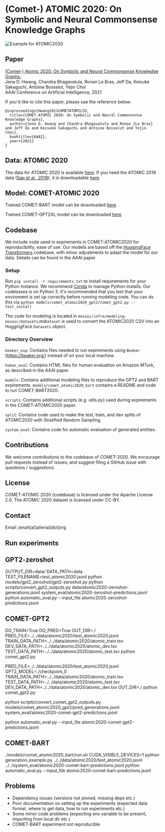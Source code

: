# (Comet-) ATOMIC 2020: On Symbolic and Neural Commonsense Knowledge Graphs

![Example for ATOMIC2020](header.png "Example of ATOMIC2020, a new commonsense knowledge graph covering social, physical, and eventive aspects of everyday inferential knowledge.")

## Paper
[(Comet-) Atomic 2020: On Symbolic and Neural Commonsense Knowledge Graphs.](https://www.semanticscholar.org/paper/COMET-ATOMIC-2020%3A-On-Symbolic-and-Neural-Knowledge-Hwang-Bhagavatula/e39503e01ebb108c6773948a24ca798cd444eb62) \
Jena D. Hwang, Chandra Bhagavatula, Ronan Le Bras, Jeff Da, Keisuke Sakaguchi, Antoine Bosselut, Yejin Choi\
AAAI Conference on Artificial Intelligence, 2021

If you'd like to cite this paper, please use the reference below:
```
@inproceedings{Hwang2021COMETATOMIC2O,
  title={COMET-ATOMIC 2020: On Symbolic and Neural Commonsense Knowledge Graphs},
  author={Jena D. Hwang and Chandra Bhagavatula and Ronan {Le Bras} and Jeff Da and Keisuke Sakaguchi and Antoine Bosselut and Yejin Choi},
  booktitle={AAAI},
  year={2021}
}
```

## Data: ATOMIC 2020

The data for ATOMIC 2020 is available [here](https://allenai.org/data/atomic-2020). If you need the ATOMIC 2019 data ([Sap et al., 2019](https://www.semanticscholar.org/paper/ATOMIC%3A-An-Atlas-of-Machine-Commonsense-for-If-Then-Sap-Bras/8209a8703d8c48aaca1523cfa307dd1c069e58f3)), it is downloadable [here](https://allenai.org/data/atomic).

## Model: COMET-ATOMIC 2020

Trained COMET-BART model can be downloaded [here](https://storage.googleapis.com/ai2-mosaic-public/projects/mosaic-kgs/comet-atomic_2020_BART.zip).

Trained COMET-GPT2XL model can be downloaded [here](https://storage.googleapis.com/ai2-mosaic-public/projects/mosaic-kgs/comet-atomic_2020_GPT2XL.zip).


## Codebase

We include code used in expirements in COMET-ATOMIC2020 for reproducibility, ease of use. Our models are based off the [HuggingFace Transformers](https://huggingface.co/) codebase, with minor adjustments to adapt the model for our data. Details can be found in the AAAI paper.

### Setup

Run `pip install -r requirements.txt` to install requirements for your Python instance. We recommend [Conda](https://www.anaconda.com/) to manage Python installs. Our codebases is on Python 3.
It's recommended that you test that your enviroment is set up correctly before running modeling code. You can do this via `python models/comet_atomic2020_gpt2/comet_gpt2.py --test_install`

The code for modeling is located in `mosaic/infra/modeling`. `mosaic/datasets/KGDataset` is used to convert the ATOMIC2020 CSV into an HuggingFace `Datasets` object.

### Directory Overview

`beaker_exp`: Contains files needed to run expirements using `Beaker` (https://beaker.org/) instead of on your local machine.

`human_eval`: Contains HTML files for human evaluation on Amazon MTurk, as described in the AAAI paper.

`models`: Contains additional modeling files to reproduce the GPT2 and BART expirements. `models/comet_atomic2020_bart` contains a README and code to run COMET-BART2020.

`scripts`: Contains additional scripts (e.g. utils.py) used during expirements in the COMET-ATOMIC2020 paper.

`split`: Contains code used to make the test, train, and dev splits of ATOMIC2020 with Stratified Random Sampling.

`system_eval`: Contains code for automatic evaluation of generated entities.

## Contributions

We welcome contributions to the codebase of COMET-2020. We encourage pull requests instead of issues; and suggest filing a GitHub issue with questions / suggestions.

## License
COMET-ATOMIC 2020 (codebase) is licensed under the Apache License 2.0. The ATOMIC 2020 dataset is licensed under CC-BY.

## Contact
Email: jenah[at]allenai[dot]org


## Run experiments
## GPT2-zeroshot
OUTPUT_DIR=data/ DATA_PATH=data TEST_FILENAME=test_atomic2020.jsonl python models/gpt2_zeroshot/gpt2-zeroshot.py
python scripts/convert_gpt2_outputs.py data/atomic2020-zeroshot-generations.jsonl system_eval/atomic2020-zeroshot-predictions.jsonl
python automatic_eval.py --input_file atomic2020-zeroshot-predictions.jsonl

## COMET-GPT2
DO_TRAIN=True DO_PRED=True OUT_DIR=./ PRED_FILE=../../data/atomic2020/test_atomic2020.jsonl TRAIN_DATA_PATH=../../data/atomic2020/atomic_train.tsv DEV_DATA_PATH=../../data/atomic2020/atomic_dev.tsv TEST_DATA_PATH=../../data/atomic2020/atomic_test.tsv python comet_gpt2.py

PRED_FILE=../../data/atomic2020/test_atomic2020.jsonl GPT2_MODEL=./checkpoint_0 TRAIN_DATA_PATH=../../data/atomic2020/atomic_train.tsv TEST_DATA_PATH=../../data/atomic2020/atomic_test.tsv DEV_DATA_PATH=../../data/atomic2020/atomic_dev.tsv OUT_DIR=./ python comet_gpt2.py

python scripts/convert_comet_gpt2_outputs.py models/comet_atomic2020_gpt2/pred_generations.jsonl system_eval/atomic2020-comet-gpt2-predictions.jsonl

python automatic_eval.py --input_file atomic2020-comet-gpt2-predictions.jsonl

## COMET-BART
./models/comet_atomic2020_bart/run.sh
CUDA_VISIBLE_DEVICES=1 python generation_example.py ../../data/atomic2020/test_atomic2020.jsonl ../../system_eval/atomic2020-comet-bart-predictions.jsonl
python automatic_eval.py --input_file atomic2020-comet-bart-predictions.jsonl 

## Problems
- Dependency issues (versions not pinned, missing deps etc.)
- Poor documentation on setting up the experiments (expected data format, where to get data, how to run experiments etc.)
- Some minor code problems (expecting env variable to be present, importing from local dir etc.)
- COMET-BART experiment not reproducible